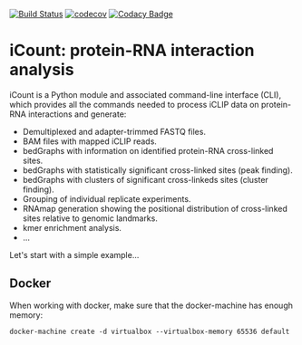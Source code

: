 [![Build Status](https://travis-ci.com/tomazc/iCount.svg?token=MxKtDvsXZMsCDvfFpmd6&branch=master)](https://travis-ci.com/tomazc/iCount)
[![codecov](https://codecov.io/gh/tomazc/iCount/branch/master/graph/badge.svg?token=JhUJ66rnJ3)](https://codecov.io/gh/tomazc/iCount)
[![Codacy Badge](https://api.codacy.com/project/badge/Grade/bb21b3cc5fcd420c885ed12bf8393065)](https://www.codacy.com?utm_source=github.com&amp;utm_medium=referral&amp;utm_content=tomazc/iCount&amp;utm_campaign=Badge_Grade)

# iCount: protein-RNA interaction analysis

iCount is a Python module and associated command-line interface (CLI),
which provides all the commands needed to process iCLIP data on 
protein-RNA interactions and generate:
 
+ Demultiplexed and adapter-trimmed FASTQ files.
+ BAM files with mapped iCLIP reads.
+ bedGraphs with information on identified protein-RNA cross-linked sites.
+ bedGraphs with statistically significant cross-linked sites (peak finding).
+ bedGraphs with clusters of significant cross-linkeds sites (cluster finding).
+ Grouping of individual replicate experiments.
+ RNAmap generation showing the positional distribution of cross-linked sites relative to genomic landmarks.
+ kmer enrichment analysis.
+ ...

Let's start with a simple example...


Docker
------

When working with docker, make sure that the docker-machine has enough memory:

    docker-machine create -d virtualbox --virtualbox-memory 65536 default
